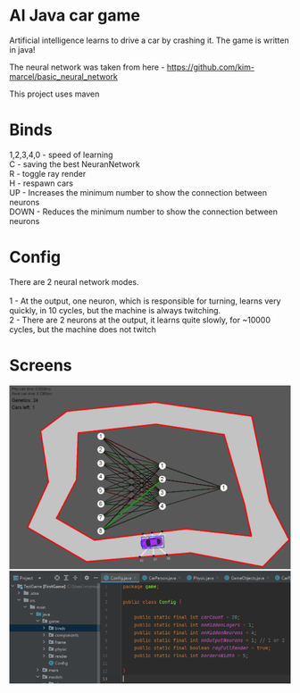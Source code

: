 # AI Java car game
Artificial intelligence learns to drive a car by crashing it. The game is written in java!

The neural network was taken from here - https://github.com/kim-marcel/basic_neural_network

This project uses maven

# Binds

1,2,3,4,0 - speed of learning <br />
C - saving the best NeuranNetwork <br />
R - toggle ray render <br />
H - respawn cars <br />
UP - Increases the minimum number to show the connection between neurons <br />
DOWN - Reduces the minimum number to show the connection between neurons <br />

# Config

There are 2 neural network modes. <br /><br />
1 - At the output, one neuron, which is responsible for turning, learns very quickly, in 10 cycles, but the machine is always twitching. <br />
2 - There are 2 neurons at the output, it learns quite slowly, for ~10000 cycles, but the machine does not twitch

# Screens

![alt text](https://github.com/UmaltIbragimov/AI-car-game-Java-/blob/main/Screen_%231.png?raw=true)
![alt text](https://github.com/UmaltIbragimov/AI-car-game-Java-/blob/main/Screen_%232.png?raw=true)
